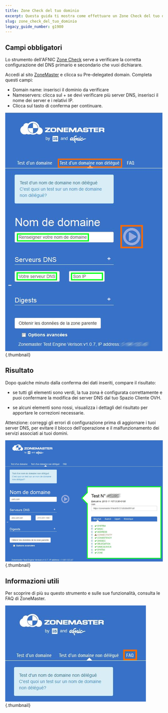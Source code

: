 ```yaml
---
title: Zone Check del tuo dominio
excerpt: Questa guida ti mostra come effettuare un Zone Check del tuo dominio.
slug: zone_check_del_tuo_dominio
legacy_guide_number: g1980
---
```



## Campi obbligatori
Lo strumento dell'AFNIC [Zone Check](https://zonemaster.net/) serve a verificare la corretta configurazione del DNS primario e secondario che vuoi dichiarare.

Accedi al sito [ZoneMaster](https://zonemaster.net/) e clicca su Pre-delegated domain.
Completa questi campi:


- Domain name: inserisci il dominio da verificare
- Nameservers: clicca sul + se devi verificare più server DNS, inserisci il nome dei server e i relativi IP.
- Clicca sul tasto di conferma per continuare.



![](images/img_3213.jpg){.thumbnail}


## Risultato
Dopo qualche minuto dalla conferma dei dati inseriti, compare il risultato:


- se tutti gli elementi sono verdi, la tua zona è configurata correttamente e puoi confermare la modifica dei server DNS dal tuo Spazio Cliente OVH.

- se alcuni elementi sono rossi, visualizza i dettagli del risultato per apportare le correzioni necessarie.

Attenzione: correggi gli errori di configurazione prima di aggiornare i tuoi server DNS, per evitare il blocco dell'operazione e il malfunzionamento dei servizi associati ai tuoi domini.

![](images/img_3211.jpg){.thumbnail}


## Informazioni utili
Per scoprire di più su questo strumento e sulle sue funzionalità, consulta le FAQ di ZoneMaster.

![](images/img_3212.jpg){.thumbnail}

